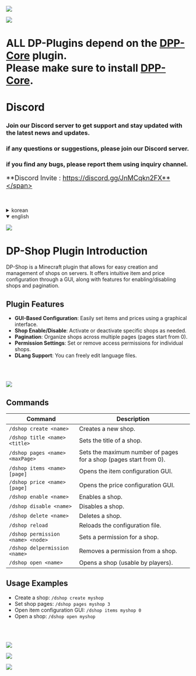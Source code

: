 ![](https://dpnw.site/assets/img/logo_white.png)

![](https://dpnw.site/assets/img/desc_card/dppcore.jpg)

# ALL DP-Plugins depend on the [DPP-Core](https://dpnw.site/plugin.html?plugin=DPP-Core) plugin. <br>Please make sure to install [DPP-Core](https://dpnw.site/plugin.html?plugin=DPP-Core). </h1>

# Discord
### Join our Discord server to get support and stay updated with the latest news and updates.

### if any questions or suggestions, please join our Discord server.

### if you find any bugs, please report them using inquiry channel.

<span style="font-size: 18px;">**Discord Invite : https://discord.gg/JnMCqkn2FX**</span>

<br>
<br>

<details>
	<summary>korean</summary>

![](https://dpnw.site/assets/img/desc_card/desc.jpg)

# DP-Shop 플러그인 소개
DP-Shop은 마인크래프트 서버에서 상점을 쉽게 생성하고 관리할 수 있는 플러그인입니다.
GUI를 통해 직관적으로 아이템과 가격을 설정할 수 있으며, 상점의 활성화/비활성화 및 페이징 기능을 지원합니다.

## 플러그인 특징
- **GUI 기반 설정**: 아이템과 가격을 GUI로 간편하게 설정 가능.
- **상점 활성화/비활성화**: 특정 상점을 필요에 따라 활성화하거나 비활성화 가능.
- **페이징 기능**: 상점을 여러 페이지로 나누어 관리 가능 (페이지는 0부터 시작).
- **권한 설정**: 상점별 접근 권한을 설정하거나 삭제 가능.
- **DLang 지원**: 언어 파일을 자유롭게 수정하실 수 있습니다.

<br>
<br>

![](https://dpnw.site/assets/img/desc_card/cmd-perm.jpg)

## 명령어
| 명령어 | 설명 |
|--------|------|
| `/dshop create <name>` | 새로운 상점을 생성합니다. |
| `/dshop title <name> <title>` | 상점의 제목을 설정합니다. |
| `/dshop pages <name> <maxPage>` | 상점의 최대 페이지를 설정합니다. (페이지는 0부터 시작) |
| `/dshop items <name> [page]` | 아이템 설정 GUI를 엽니다. |
| `/dshop price <name> [page]` | 가격 설정 GUI를 엽니다. |
| `/dshop enable <name>` | 상점을 활성화합니다. |
| `/dshop disable <name>` | 상점을 비활성화합니다. |
| `/dshop delete <name>` | 상점을 삭제합니다. |
| `/dshop reload` | 설정 파일을 다시 불러옵니다. |
| `/dshop permission <name> <node>` | 상점에 권한을 설정합니다. |
| `/dshop delpermission <name>` | 상점의 권한을 삭제합니다. |
| `/dshop open <name>` | 상점을 엽니다. (유저도 사용 가능) |

## 사용법 예시
- 상점 생성: `/dshop create myshop`
- 상점 페이지 설정: `/dshop pages myshop 3`
- 아이템 설정 GUI 열기: `/dshop items myshop 0`
- 상점 열기: `/dshop open myshop`
</details>

<details open>
	<summary>english</summary>

![](https://dpnw.site/assets/img/desc_card/desc.jpg)

# DP-Shop Plugin Introduction

DP-Shop is a Minecraft plugin that allows for easy creation and management of shops on servers. It offers intuitive item and price configuration through a GUI, along with features for enabling/disabling shops and pagination.

## Plugin Features
- **GUI-Based Configuration**: Easily set items and prices using a graphical interface.
- **Shop Enable/Disable**: Activate or deactivate specific shops as needed.
- **Pagination**: Organize shops across multiple pages (pages start from 0).
- **Permission Settings**: Set or remove access permissions for individual shops.
- **DLang Support**: You can freely edit language files.

<br>
<br>

![](https://dpnw.site/assets/img/desc_card/cmd-perm.jpg)

## Commands
| Command | Description |
|---------|-------------|
| `/dshop create <name>` | Creates a new shop. |
| `/dshop title <name> <title>` | Sets the title of a shop. |
| `/dshop pages <name> <maxPage>` | Sets the maximum number of pages for a shop (pages start from 0). |
| `/dshop items <name> [page]` | Opens the item configuration GUI. |
| `/dshop price <name> [page]` | Opens the price configuration GUI. |
| `/dshop enable <name>` | Enables a shop. |
| `/dshop disable <name>` | Disables a shop. |
| `/dshop delete <name>` | Deletes a shop. |
| `/dshop reload` | Reloads the configuration file. |
| `/dshop permission <name> <node>` | Sets a permission for a shop. |
| `/dshop delpermission <name>` | Removes a permission from a shop. |
| `/dshop open <name>` | Opens a shop (usable by players). |

## Usage Examples
- Create a shop: `/dshop create myshop`
- Set shop pages: `/dshop pages myshop 3`
- Open item configuration GUI: `/dshop items myshop 0`
- Open a shop: `/dshop open myshop`
</details>

<br>
<br>

![](https://dpnw.site/assets/img/desc_card/screenshot.jpg)

![](https://dpnw.site/assets/img/screenshot/DP-Shop/1.jpg)

![](https://dpnw.site/assets/img/screenshot/DP-Shop/2.jpg)
